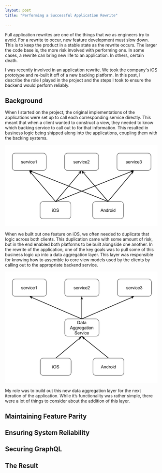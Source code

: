```yaml
---
layout: post
title: "Performing a Successful Application Rewrite"

---
```


Full application rewrites are one of the things that we as engineers try to avoid.
For a rewrite to occur, new feature development must slow down.
This is to keep the product in a stable state as the rewrite occurs. 
The larger the code base is, the more risk involved with performing one. 
In some cases, a rewrite can bring new life to an application.
In others, certain death.

I was recently involved in an application rewrite.
We took the company's iOS prototype and re-built it off of a new backing platform.
In this post, I describe the role I played in the project and the steps I took to ensure the backend would perform reliably.

<!--more-->

## Background

When I started on the project, the original implementations of the applications were set up to call each corresponding service directly.
This meant that when a client wanted to construct a view, they needed to know which backing service to call out to for that information. 
This resulted in business logic being shipped along into the applications, coupling them with the backing systems.

![original](/statics/img/performing-a-successful-rewrite--0.png "Original Implementation")

When we built out one feature on iOS, we often needed to duplicate that logic across both clients. 
This duplication came with some amount of risk, but in the end enabled both platforms to be built alongside one another. 
In the rewrite of the application, one of the key goals was to pull some of this business logic up into a data aggregation layer.
This layer was responsible for knowing how to assemble to core view models used by the clients by calling out to the appropriate backend service.

![rewrite](/statics/img/performing-a-successful-rewrite--1.png "Rewritten Implementation")

My role was to build out this new data aggregation layer for the next iteration of the application. 
While it’s functionality was rather simple, there were a lot of things to consider about the addition of this layer.

## Maintaining Feature Parity

## Ensuring System Reliability

## Securing GraphQL

## The Result
